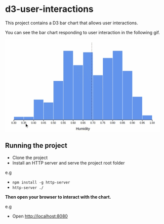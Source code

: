 # d3-user-interactions

This project contains a D3 bar chart that allows user interactions.

You can see the bar chart responding to user interaction in the following gif.

![User interactions](user_interaction.gif)

## Running the project

- Clone the project
- Install an HTTP server and serve the project root folder

e.g

- `npm install -g http-server`
- `http-server ./`

**Then open your browser to interact with the chart.**

e.g

- Open [http://localhost:8080](http://localhost:8080)